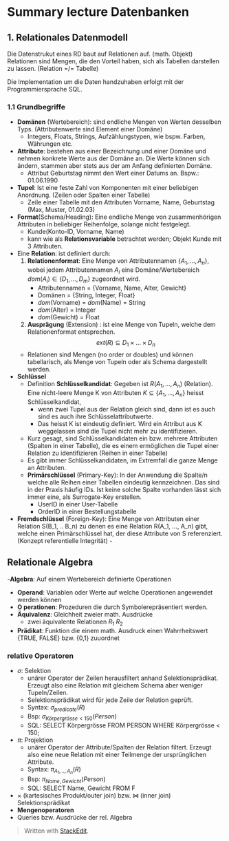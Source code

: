 
# Summary lecture Datenbanken

## 1. Relationales Datenmodell

Die Datenstrukut eines RD baut auf Relationen auf. (math. Objekt) 
Relationen sind Mengen, die den Vorteil haben, sich als Tabellen darstellen zu lassen. (Relation =/= Tabelle)

Die Implementation um die Daten handzuhaben erfolgt mit der Programmiersprache SQL.

### 1.1 Grundbegriffe

- **Domänen** (Wertebereich): sind endliche Mengen von Werten desselben Typs. (Attributenwerte sind Element einer Domäne)
	- Integers, Floats, Strings, Aufzählungstypen, wie bspw. Farben, Währungen etc. 
- **Attribute**: bestehen aus einer Bezeichnung und einer Domäne und nehmen konkrete Werte aus der Domäne an. Die Werte können sich ändern, stammen aber stets aus der am Anfang definierten Domäne.
	- Attribut Geburtstag nimmt den Wert einer Datums an. Bspw.: 01.06.1990
- **Tupel**: Ist eine feste Zahl von Komponenten mit einer beliebigen Anordnung. (Zeilen oder Spalten einer Tabelle)
	- Zeile einer Tabelle mit den Attributen Vorname, Name, Geburtstag (Max, Muster, 01.02.03)
- **Format**(Schema/Heading): Eine endliche Menge von zusammenhörigen Attributen in beliebiger Reihenfolge, solange nicht festgelegt.
	- Kunde(Konto-ID, Vorname, Name)
	- kann wie als **Relationsvariable** betrachtet werden; Objekt Kunde mit 3 Attributen. 
- Eine **Relation**: ist definiert durch:
	1. **Relationenformat**: Eine Menge von Attributennamen $\{A_1, ..., A_n\}$, wobei jedem Attributennamen $A_i$ eine Domäne/Wertebereich $dom(A_i)\in \{D_1,...,D_m\}$ zugeordnet wird.
		- Attributennamen = {Vorname, Name, Alter, Gewicht}
		- Domänen = {String, Integer, Float}
		- $dom$(Vorname) = $dom$(Name) = String
		- $dom$(Alter) = Integer
		- $dom$(Gewicht) = Float
	2. **Ausprägung** (Extension) : ist eine Menge von Tupeln, welche dem Relationenformat entsprechen. $$ ext(R) \subseteq D_1 \times ... \times D_n$$
	- Relationen sind Mengen (no order or doubles) und können tabellarisch, als Menge von Tupeln oder als Schema dargestellt werden.
- **Schlüssel**
	- Definition **Schlüsselkandidat**: Gegeben ist $R(A_1, ..., A_n)$ (Relation). Eine nicht-leere Menge K von Attributen $K \subseteq \{ A_1, ..., A_n\}$ heisst Schlüsselkandidat, 
		- wenn zwei Tupel aus der Relation gleich sind, dann ist es auch sind es auch ihre Schlüsselattributwerte.
		- Das heisst K ist eindeutig definiert. Wird ein Attribut aus K weggelassen sind die Tupel nicht mehr zu identifizieren.
	- Kurz gesagt, sind Schlüsselkandidaten ein bzw. mehrere Attributen (Spalten in einer Tabelle), die es einem ermöglichen die Tupel einer Relation zu identifizieren (Reihen in einer Tabelle)
	- Es gibt immer Schlüsselkandidaten, im Extremfall die ganze Menge an Attributen.
	- **Primärschlüssel** (Primary-Key): In der Anwendung die Spalte/n welche alle Reihen einer Tabellen eindeutig kennzeichnen. Das sind in der Praxis häufig IDs. Ist keine solche Spalte vorhanden lässt sich immer eine, als Surrogate-Key erstellen.
		- UserID in einer User-Tabelle
		- OrderID in einer Bestellungstabelle
- **Fremdschlüssel** (Foreign-Key): Eine Menge von Attributen einer Relation S(B_1, .. B_n) zu denen es eine Relation R(A_1, ..., A_n) gibt, welche einen Primärschlüssel hat, der diese Attribute von S referenziert. (Konzept referentielle Integrität)
		- 
## Relationale Algebra
-**Algebra**: Auf einem Wertebereich definierte Operationen
- **Operand**: Variablen oder Werte auf welche Operationen angewendet werden können
- **O perationen**: Prozeduren die durch Symbolerepräsentiert werden.
-  **Äquivalenz**: Gleichheit zweier math. Ausdrücke 
	- zwei äquivalente Relationen $R_1~R_2$
- **Prädikat**: Funktion die einem math. Ausdruck einen Wahrrheitswert {TRUE, FALSE} bzw. {0,1} zuuordnet
### relative Operatoren
- $\sigma$: Selektion
	- unärer Operator der Zeilen herausfiltert anhand Selektionsprädikat. Erzeugt also eine Relation mit gleichem Schema aber weniger Tupeln/Zeilen.
	- Selektionsprädikat wird für jede Zeile der Relation geprüft.
	- Syntax: $\sigma_{predicate}(R)$
	- Bsp: $\sigma_{Körpergrösse\lt150}(Person)$
	- SQL: SELECT Körpergrösse FROM PERSON WHERE Körpergrösse < 150;
- $\pi$: Projektion
	- unärer Operator der Attribute/Spalten der Relation filtert. Erzeugt also eine neue Relation mit einer Teilmenge der ursprünglichen Attribute.
	- Syntax: $\pi_{A_1,..,A_n}(R)$
	- Bsp: $\pi_{Name, Gewicht}(Person)$ 
	- SQL: SELECT Name, Gewicht FROM F
- $\times$ (kartesisches Produkt/outer join) bzw.  $\bowtie$ (inner join)
Selektionsprädikat
- **Mengenoperatoren**
- Queries bzw. Ausdrücke der rel. Algebra


> Written with [StackEdit](https://stackedit.io/).
<!--stackedit_data:
eyJoaXN0b3J5IjpbMTY1NTM4MjUwNiwtMTg1NjE3ODIyLDE1MD
k5NTQxMDYsLTIxMDgxNDE4NzIsLTczMTE5ODE3NCwxODI2MTc2
NDcyLC00OTk1NjM0MV19
-->